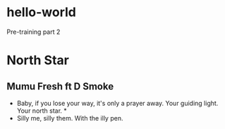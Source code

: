 # hello-world
Pre-training part 2 
# __North Star__
## Mumu Fresh ft D Smoke 
* Baby, if you lose your way, it's only a prayer away. Your guiding light. Your north star. *
* Silly me, silly them. With the illy pen.
  
